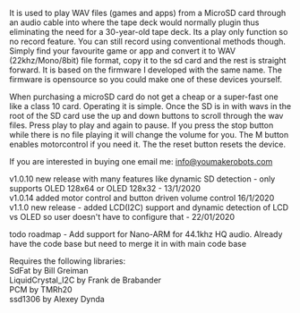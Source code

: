 It is used to play WAV files (games and apps) from a MicroSD card through an audio cable into where the tape deck would normally plugin thus eliminating the need for a 30-year-old tape deck. Its a play only function so no record feature. You can still record using conventional methods though. Simply find your favourite game or app and convert it to WAV (22khz/Mono/8bit)  file format, copy it to the sd card and the rest is straight forward. It is based on the firmware I developed with the same name. The firmware is opensource so you could make one of these devices yourself. 

When purchasing a microSD card do not get a cheap or a super-fast one like a class 10 card.  Operating it is simple. Once the SD is in with wavs in the root of the SD card use the up and down buttons to scroll through the wav files. Press play to play and again to pause. If you press the stop button while there is no file playing it will change the volume for you. The M button enables motorcontrol if you need it. The the reset button resets the device. 

If you are interested in buying one email me: info@youmakerobots.com

v1.0.10 new release with many features like dynamic SD detection - only supports OLED 128x64 or OLED 128x32 - 13/1/2020 <br /> 
v1.0.14 added motor control and button driven volume control 16/1/2020 <br />
v1.1.0 new release - added LCD(I2C) support and dynamic detection of LCD vs OLED so user doesn't have to configure that - 22/01/2020 <br /> 

todo 
roadmap - Add support for Nano-ARM for 44.1khz HQ audio. Already have the code base but need to merge it in with main code base

Requires the following libraries: <br /> 
SdFat by Bill Greiman<br /> 
LiquidCrystal_I2C by Frank de Brabander <br /> 
PCM by TMRh20 <br /> 
ssd1306 by Alexey Dynda <br /> 
